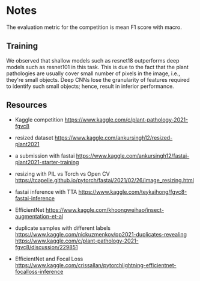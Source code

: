 # Notes

The evaluation metric for the competition is mean F1 score with macro.



## Training

We observed that shallow models such as resnet18 outperforms deep models such as resnet101 
in this task. This is due to the fact that the plant pathologies are usually cover 
small number of pixels in the image, i.e., they're small objects. 
Deep CNNs lose the granularity of features required to identify such small objects; hence,
result in inferior performance.


## Resources

- Kaggle competition
https://www.kaggle.com/c/plant-pathology-2021-fgvc8

- resized dataset
https://www.kaggle.com/ankursingh12/resized-plant2021

- a submission with fastai
https://www.kaggle.com/ankursingh12/fastai-plant2021-starter-training

- resizing with PIL vs Torch vs Open CV
https://tcapelle.github.io/pytorch/fastai/2021/02/26/image_resizing.html

- fastai inference with TTA
https://www.kaggle.com/teykaihong/fgvc8-fastai-inference

- EfficientNet
https://www.kaggle.com/khoongweihao/insect-augmentation-et-al

- duplicate samples with different labels
https://www.kaggle.com/nickuzmenkov/pp2021-duplicates-revealing
https://www.kaggle.com/c/plant-pathology-2021-fgvc8/discussion/229851

- EfficientNet and Focal Loss
https://www.kaggle.com/crissallan/pytorchlightning-efficientnet-focalloss-inference